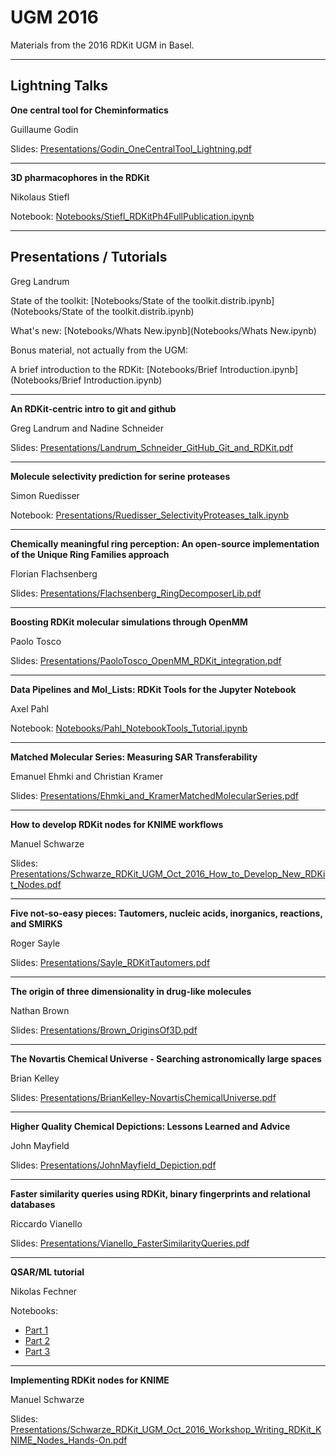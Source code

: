 # UGM 2016
Materials from the 2016 RDKit UGM in Basel.

- - - - - - -

## Lightning Talks

**One central tool for Cheminformatics**

Guillaume Godin

Slides: [Presentations/Godin_OneCentralTool_Lightning.pdf](Presentations/Godin_OneCentralTool_Lightning.pdf)

- - - - - - -

**3D pharmacophores in the RDKit**

Nikolaus Stiefl

Notebook: [Notebooks/Stiefl_RDKitPh4FullPublication.ipynb](Notebooks/Stiefl_RDKitPh4FullPublication.ipynb)

- - - - - - -

## Presentations / Tutorials

Greg Landrum

State of the toolkit: [Notebooks/State of the toolkit.distrib.ipynb](Notebooks/State of the toolkit.distrib.ipynb)

What's new: [Notebooks/Whats New.ipynb](Notebooks/Whats New.ipynb)

Bonus material, not actually from the UGM:

A brief introduction to the RDKit: [Notebooks/Brief Introduction.ipynb](Notebooks/Brief Introduction.ipynb)

- - - - - - -
**An RDKit-centric intro to git and github**

Greg Landrum and Nadine Schneider

Slides: [Presentations/Landrum_Schneider_GitHub_Git_and_RDKit.pdf](Presentations/Landrum_Schneider_GitHub_Git_and_RDKit.pdf)

- - - - - - -
**Molecule selectivity prediction for serine proteases**

Simon Ruedisser

Notebook: [Presentations/Ruedisser_SelectivityProteases_talk.ipynb](Presentations/Ruedisser_SelectivityProteases_talk.ipynb)

- - - - - - -
**Chemically meaningful ring perception: An open-source implementation of the Unique Ring Families approach**

Florian Flachsenberg

Slides: [Presentations/Flachsenberg_RingDecomposerLib.pdf](Presentations/Flachsenberg_RingDecomposerLib.pdf)

- - - - - - -
**Boosting RDKit molecular simulations through OpenMM**

Paolo Tosco

Slides: [Presentations/PaoloTosco_OpenMM_RDKit_integration.pdf](Presentations/PaoloTosco_OpenMM_RDKit_integration.pdf)

- - - - - - -
**Data Pipelines and Mol_Lists: RDKit Tools for the Jupyter Notebook**

Axel Pahl

Notebook: [Notebooks/Pahl_NotebookTools_Tutorial.ipynb](Notebooks/Pahl_NotebookTools_Tutorial.ipynb)

- - - - - - -
**Matched Molecular Series: Measuring SAR Transferability**

Emanuel Ehmki and Christian Kramer

Slides: [Presentations/Ehmki_and_KramerMatchedMolecularSeries.pdf](Presentations/Ehmki_and_KramerMatchedMolecularSeries.pdf)

- - - - - - -
**How to develop RDKit nodes for KNIME workflows**

Manuel Schwarze

Slides: [Presentations/Schwarze_RDKit_UGM_Oct_2016_How_to_Develop_New_RDKit_Nodes.pdf](Presentations/Schwarze_RDKit_UGM_Oct_2016_How_to_Develop_New_RDKit_Nodes.pdf)

- - - - - - -
**Five not-so-easy pieces: Tautomers, nucleic acids, inorganics, reactions, and SMIRKS**

Roger Sayle

Slides: [Presentations/Sayle_RDKitTautomers.pdf](Presentations/Sayle_RDKitTautomers.pdf)

- - - - - - -
**The origin of three dimensionality in drug-like molecules**

Nathan Brown

Slides: [Presentations/Brown_OriginsOf3D.pdf](Presentations/Brown_OriginsOf3D.pdf)

- - - - - - -
**The Novartis Chemical Universe - Searching astronomically large spaces**

Brian Kelley

Slides: [Presentations/BrianKelley-NovartisChemicalUniverse.pdf](Presentations/BrianKelley-NovartisChemicalUniverse.pdf)

- - - - - - -
**Higher Quality Chemical Depictions: Lessons Learned and Advice**

John Mayfield

Slides: [Presentations/JohnMayfield_Depiction.pdf](Presentations/JohnMayfield_Depiction.pdf)

- - - - - - -
**Faster similarity queries using RDKit, binary fingerprints and relational databases**

Riccardo Vianello

Slides: [Presentations/Vianello_FasterSimilarityQueries.pdf](Presentations/Vianello_FasterSimilarityQueries.pdf)

- - - - - - -
**QSAR/ML tutorial**

Nikolas Fechner

Notebooks:
 - [Part 1](Tutorials/Part1_Toy_data_example_and_overfitting_risks.ipynb)
 - [Part 2](Tutorials/Part2_Descriptors_and_regression.ipynb)
 - [Part 3](Tutorials/Part3_Fingerprints_and_classification.ipynb)

- - - - - - -
**Implementing RDKit nodes for KNIME**

Manuel Schwarze

Slides: [Presentations/Schwarze_RDKit_UGM_Oct_2016_Workshop_Writing_RDKit_KNIME_Nodes_Hands-On.pdf](Presentations/Schwarze_RDKit_UGM_Oct_2016_Workshop_Writing_RDKit_KNIME_Nodes_Hands-On.pdf)
